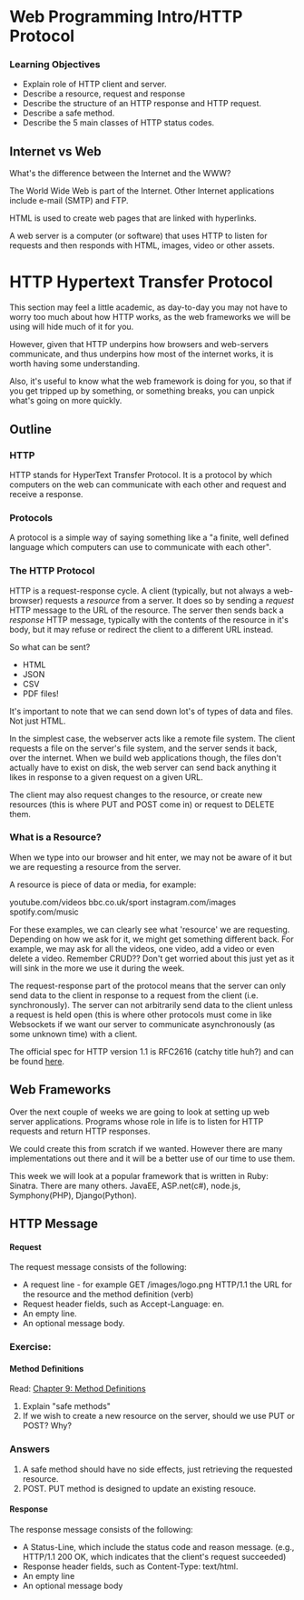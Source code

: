 # Web Programming Intro/HTTP Protocol

### Learning Objectives

- Explain role of HTTP client and server.
- Describe a resource, request and response
- Describe the structure of an HTTP response and HTTP request.
- Describe a safe method. 
- Describe the 5 main classes of HTTP status codes.

## Internet vs Web

What's the difference between the Internet and the WWW?

The World Wide Web is part of the Internet. Other Internet applications include e-mail (SMTP) and FTP. 

HTML is used to create web pages that are linked with hyperlinks.

A web server is a computer (or software) that uses HTTP to listen for requests and then responds with HTML, images, video or other assets.

# HTTP Hypertext Transfer Protocol


This section may feel a little academic, as day-to-day you may not have to worry too much about how HTTP works, as the web frameworks we will be using will hide much of it for you. 

However, given that HTTP underpins how browsers and web-servers communicate, and thus underpins how most of the internet works, it is worth having some understanding.

Also, it's useful to know what the web framework is doing for you, so that if you get tripped up by something, or something breaks, you can unpick what's going on more quickly.

## Outline

### HTTP

HTTP stands for HyperText Transfer Protocol. It is a protocol by which computers on the web can communicate with each other and request and receive a response.

### Protocols

A protocol is a simple way of saying something like a "a finite, well defined language which computers can use to communicate with each other".

### The HTTP Protocol

HTTP is a request-response cycle. A client (typically, but not always a web-browser) requests a _resource_ from a server. It does so by sending a _request_ HTTP message to the URL of the resource. The server then sends back a _response_ HTTP message, typically with the contents of the resource in it's body, but it may refuse or redirect the client to a different URL instead.

So what can be sent?

- HTML
- JSON
- CSV
- PDF files!

It's important to note that we can send down lot's of types of data and files. Not just HTML.

In the simplest case, the webserver acts like a remote file system. The client requests a file on the server's file system, and the server sends it back, over the internet. When we build web applications though, the files don't actually have to exist on disk, the web server can send back anything it likes in response to a given request on a given URL.

The client may also request changes to the resource, or create new resources (this is where PUT and POST come in) or request to DELETE them.

### What is a Resource?

When we type into our browser and hit enter, we may not be aware of it but we are requesting a resource from the server. 

A resource is piece of data or media, for example:

youtube.com/videos
bbc.co.uk/sport
instagram.com/images
spotify.com/music

For these examples, we can clearly see what 'resource' we are requesting. Depending on how we ask for it, we might get something different back. For example, we may ask for all the videos, one video, add a video or even delete a video. Remember CRUD?? Don't get worried about this just yet as it will sink in the more we use it during the week.

The request-response part of the protocol means that the server can only send data to the client in response to a request from the client (i.e. synchronously). The server can not arbitrarily send data to the client unless a request is held open (this is where other protocols must come in like Websockets if we want our server to communicate asynchronously (as some unknown time) with a client.

The official spec for HTTP version 1.1 is RFC2616 (catchy title huh?) and can be found [here](http://pretty-rfc.herokuapp.com/RFC2616).

## Web Frameworks

Over the next couple of weeks we are going to look at setting up web server applications.  Programs whose role in life is to listen for HTTP requests and return HTTP responses.  

We could create this from scratch if we wanted.  However there are many implementations out there and it will be a better use of our time to use them.  

This week we will look at a popular framework that is written in Ruby: Sinatra.  There are many others.  JavaEE, ASP.net(c#), node.js, Symphony(PHP), Django(Python).  


## HTTP Message

#### Request
The request message consists of the following:

- A request line - for example GET /images/logo.png HTTP/1.1 the URL for the resource and the method definition (verb)
- Request header fields, such as Accept-Language: en.
- An empty line.
- An optional message body.

### Exercise:
#### Method Definitions

Read: [Chapter 9: Method Definitions](http://pretty-rfc.herokuapp.com/RFC2616#method.definitions)


1. Explain "safe methods"
2. If we wish to create a new resource on the server, should we use PUT or POST? Why?

### Answers

1. A safe method should have no side effects, just retrieving the requested resource.
2. POST. PUT method is designed to update an existing resouce.

	
#### Response
The response message consists of the following:

- A Status-Line, which include the status code and reason message. (e.g., HTTP/1.1 200 OK, which indicates that the client's request succeeded)
- Response header fields, such as Content-Type: text/html.
- An empty line
- An optional message body








